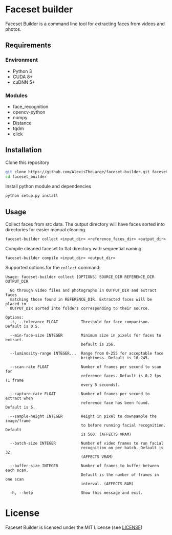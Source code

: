 # Faceset builder

Faceset Builder is a command line tool for extracting faces from videos and photos.

## Requirements

### Environment
 - Python 3
 - CUDA 8+
 - cuDNN 5+

### Modules
 - face_recognition
 - opencv-python
 - numpy
 - Distance
 - tqdm
 - click


## Installation

Clone this repository

```sh
git clone https://github.com/AlexisTheLarge/faceset-builder.git faceset-builder
cd faceset_builder
```

Install python module and dependencies

```sh
python setup.py install
```

## Usage

Collect faces from src data. The output directory will have faces sorted into directories for easier manual cleaning.

    faceset-builder collect <input_dir> <reference_faces_dir> <output_dir>

Compile cleaned faceset to flat directory with sequential naming.

    faceset-builder compile <input_dir> <output_dir>

Supported options for the ```collect``` command:

    Usage: faceset-builder collect [OPTIONS] SOURCE_DIR REFERENCE_DIR OUTPUT_DIR

      Go through video files and photographs in OUTPUT_DIR and extract faces
      matching those found in REFERENCE_DIR. Extracted faces will be placed in
      OUTPUT_DIR sorted into folders corresponding to their source.
    
    Options:
      -t, --tolerance FLOAT          Threshold for face comparison. Default is 0.5.
    								 
      --min-face-size INTEGER        Minimum size in pixels for faces to extract.
                                     Default is 256.
    								 
      --luminosity-range INTEGER...  Range from 0-255 for acceptable face
                                     brightness. Default is 10-245.
    								 
      --scan-rate FLOAT              Number of frames per second to scan for
                                     reference faces. Default is 0.2 fps (1 frame
                                     every 5 seconds).
    								 
      --capture-rate FLOAT           Number of frames per second to extract when
                                     reference face has been found. Default is 5.
    								 
      --sample-height INTEGER        Height in pixel to downsample the image/frame
                                     to before running facial recognition. Default
                                     is 500. (AFFECTS VRAM)
    								 
      --batch-size INTEGER           Number of video frames to run facial
                                     recognition on per batch. Default is 32.
                                     (AFFECTS VRAM)
    								 
      --buffer-size INTEGER          Number of frames to buffer between each scan.
                                     Default is the number of frames in one scan
                                     interval. (AFFECTS RAM)
    								 
      -h, --help                     Show this message and exit.


# License

Faceset Builder is licensed under the MIT License (see [LICENSE](LICENSE))


